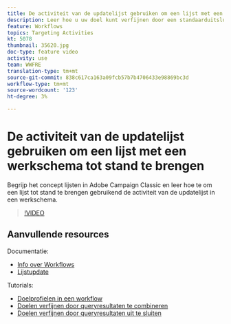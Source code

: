 ```yaml
---
title: De activiteit van de updatelijst gebruiken om een lijst met een werkschema tot stand te brengen
description: Leer hoe u uw doel kunt verfijnen door een standaarduitsluiting toe te passen op een workflow. U leert ook hoe u vooraf gedefinieerde filters maakt en hoe u problemen ondervindt bij het opnemen van uw workflow.
feature: Workflows
topics: Targeting Activities
kt: 5078
thumbnail: 35620.jpg
doc-type: feature video
activity: use
team: WWFRE
translation-type: tm+mt
source-git-commit: 838c617ca163a09fcb57b7b4706433e98869bc3d
workflow-type: tm+mt
source-wordcount: '123'
ht-degree: 3%

---
```



# De activiteit van de updatelijst gebruiken om een lijst met een werkschema tot stand te brengen

Begrijp het concept lijsten in Adobe Campaign Classic en leer hoe te om een lijst tot stand te brengen gebruikend de activiteit van de updatelijst in een werkschema.

>[!VIDEO](https://video.tv.adobe.com/v/35620?quality=12)

## Aanvullende resources

Documentatie:

* [Info over Workflows](https://docs.adobe.com/content/help/en/campaign-classic/using/automating-with-workflows/introduction/about-workflows.html)
* [Lijstupdate](https://docs.adobe.com/content/help/en/campaign-classic/using/automating-with-workflows/targeting-activities/list-update.html)

Tutorials:

* [Doelprofielen in een workflow](/help/getting-started/targeting-profiles-in-a-workflow.md)
* [Doelen verfijnen door queryresultaten te combineren](/help/automating-with-workflows/refining-targets-by-combining-query-results.md)
* [Doelen verfijnen door queryresultaten uit te sluiten](/help/automating-with-workflows/refining-targets-by-excluding-query-results.md)
